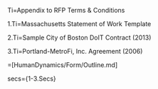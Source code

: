 Ti=Appendix to RFP Terms & Conditions

1.Ti=Massachusetts Statement of Work Template

2.Ti=Sample City of Boston DoIT Contract (2013)

3.Ti=Portland-MetroFi, Inc. Agreement (2006)

=[HumanDynamics/Form/Outline.md]

secs={1-3.Secs}